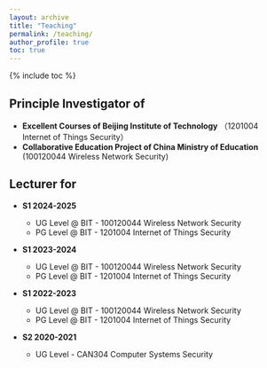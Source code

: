 ```yaml
---
layout: archive
title: "Teaching"
permalink: /teaching/
author_profile: true
toc: true
---
```

{% include toc %}

## Principle Investigator of
* **Excellent Courses of Beijing Institute of Technology** （1201004 Internet of Things Security）
* **Collaborative Education Project of China Ministry of Education** (100120044 Wireless Network Security)

## Lecturer for 
* **S1 2024-2025**
	* UG Level @ BIT    - 100120044 Wireless Network Security
	* PG Level @ BIT    - 1201004 Internet of Things Security 

* **S1 2023-2024**
	* UG Level @ BIT    - 100120044 Wireless Network Security
	* PG Level @ BIT    - 1201004 Internet of Things Security 

* **S1 2022-2023**
	* UG Level @ BIT    - 100120044 Wireless Network Security
	* PG Level @ BIT    - 1201004 Internet of Things Security 

* **S2 2020-2021**
	* UG Level     - CAN304 Computer Systems Security

<!-- ## Teaching Assistant for 
* **S1 2020-2021**
	* UG level     - INT309 Multimedia Information Retrieval and Technology
	* Master level - CAN405 Data Communication and Communication Networks
* **S2 2019-2020**
	* Master Level - EEE415 Multimedia Communications
* **S1 2019-2020** 
	* UG level     - EEE333 Multimedia Information Retrieval and Technology
	* Master level - EEE413 Data Communication and Communication Networks
* **S2 2018-2019** 
	* Master level - EEE415 Multimedia Communications
* **S1 2018-2019**
	* UG level     - EEE333 Multimedia Information Retrieval and Technology
	* Master level - EEE413 Data Communication and Communication Networks -->